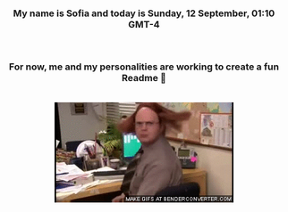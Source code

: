 


<div align="center">
<h3 >My name is Sofia and today is Sunday, 12 September, 01:10 GMT-4</h3><br>
<h3 >For now, me and my personalities are working to create a fun Readme 👋
</h3><br>
<img src='img/dwight.gif' alt='working...'/>
</div>
